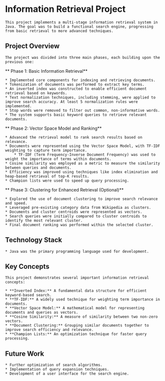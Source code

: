 #   Information Retrieval Project

    This project implements a multi-stage information retrieval system in Java. The goal was to build a functional search engine, progressing from basic retrieval to more advanced techniques.

##   Project Overview

    The project was divided into three main phases, each building upon the previous one:

** Phase 1: Basic Information Retrieval**

    * Implemented core components for indexing and retrieving documents.
    * Tokenization of documents was performed to extract key terms.
    * An inverted index was constructed to enable efficient document retrieval based on keywords.
    * Text normalization techniques, including stemming, were applied to improve search accuracy. At least 5 normalization rules were implemented.
    * Stop words were removed to filter out common, non-informative words.
    * The system supports basic keyword queries to retrieve relevant documents.

** Phase 2: Vector Space Model and Ranking**

    * Advanced the retrieval model to rank search results based on relevance.
    * Documents were represented using the Vector Space Model, with TF-IDF weighting to capture term importance.
        * TF-IDF (Term Frequency-Inverse Document Frequency) was used to weight the importance of terms within documents.
    * Cosine similarity was employed as a metric to measure the similarity between queries and documents.
    * Efficiency was improved using techniques like index elimination and heap-based retrieval of top-K results.
    * Champion lists were used to speed up query processing.

** Phase 3: Clustering for Enhanced Retrieval (Optional)**

    * Explored the use of document clustering to improve search relevance and speed.
    * Leveraged pre-existing category data from Wikipedia as clusters.
    * Documents and cluster centroids were represented as vectors.
    * Search queries were initially compared to cluster centroids to identify the most relevant cluster.
    * Final document ranking was performed within the selected cluster.

##   Technology Stack

    * Java was the primary programming language used for development.

##   Key Concepts

    This project demonstrates several important information retrieval concepts:

    * **Inverted Index:** A fundamental data structure for efficient keyword-based search.
    * **TF-IDF:** A widely used technique for weighting term importance in documents.
    * **Vector Space Model:** A mathematical model for representing documents and queries as vectors.
    * **Cosine Similarity:** A measure of similarity between two non-zero vectors.
    * **Document Clustering:** Grouping similar documents together to improve search efficiency and relevance.
    * **Champion Lists:** An optimization technique for faster query processing.

##   Future Work

    * Further optimization of search algorithms.
    * Implementation of query expansion techniques.
    * Development of a user interface for the search engine.
